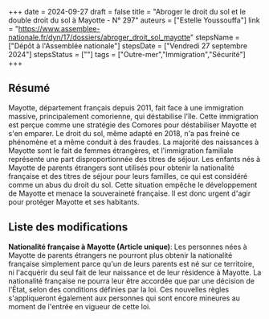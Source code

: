 +++
date = 2024-09-27
draft = false
title = "Abroger le droit du sol et le double droit du sol à Mayotte - N° 297"
auteurs = ["Estelle Youssouffa"]
link = "https://www.assemblee-nationale.fr/dyn/17/dossiers/abroger_droit_sol_mayotte"
stepsName = ["Dépôt à l'Assemblée nationale"]
stepsDate = ["Vendredi 27 septembre 2024"]
stepsStatus = [""]
tags = ["Outre-mer","Immigration","Sécurité"]
+++

## Résumé

Mayotte, département français depuis 2011, fait face à une immigration massive, principalement comorienne, qui déstabilise l'île. Cette immigration est perçue comme une stratégie des Comores pour déstabiliser Mayotte et s'en emparer. Le droit du sol, même adapté en 2018, n'a pas freiné ce phénomène et a même conduit à des fraudes. La majorité des naissances à Mayotte sont le fait de femmes étrangères, et l'immigration familiale représente une part disproportionnée des titres de séjour. Les enfants nés à Mayotte de parents étrangers sont utilisés pour obtenir la nationalité française et des titres de séjour pour leurs familles, ce qui est considéré comme un abus du droit du sol. Cette situation empêche le développement de Mayotte et menace la souveraineté française. Il est donc urgent d'agir pour protéger Mayotte et ses habitants.

## Liste des modifications

**Nationalité française à Mayotte (Article unique)**: Les personnes nées à Mayotte de parents étrangers ne pourront plus obtenir la nationalité française simplement parce qu'un de leurs parents est né sur ce territoire, ni l'acquérir du seul fait de leur naissance et de leur résidence à Mayotte. La nationalité française ne pourra leur être accordée que par une décision de l'État, selon des conditions définies par la loi. Ces nouvelles règles s'appliqueront également aux personnes qui sont encore mineures au moment de l'entrée en vigueur de cette loi.
